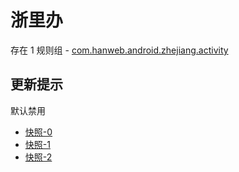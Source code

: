 # 浙里办

存在 1 规则组 - [com.hanweb.android.zhejiang.activity](/src/apps/com.hanweb.android.zhejiang.activity.ts)

## 更新提示

默认禁用

- [快照-0](https://i.gkd.li/import/13402048)
- [快照-1](https://i.gkd.li/import/13520598)
- [快照-2](https://i.gkd.li/import/13521059)
